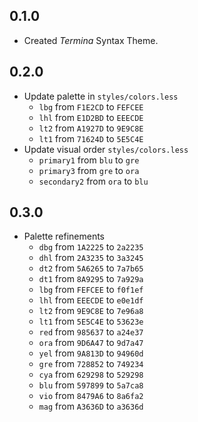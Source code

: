 ## 0.1.0
- Created *Termina* Syntax Theme.

## 0.2.0
- Update palette in `styles/colors.less`
  - `lbg` from `F1E2CD` to `FEFCEE`
  - `lhl` from `E1D2BD` to `EEECDE`
  - `lt2` from `A1927D` to `9E9C8E`
  - `lt1` from `71624D` to `5E5C4E`
- Update visual order `styles/colors.less`
  - `primary1` from `blu` to `gre`
  - `primary3` from `gre` to `ora`
  - `secondary2` from `ora` to `blu`

## 0.3.0
- Palette refinements
    - `dbg` from `1A2225` to `2a2235`
    - `dhl` from `2A3235` to `3a3245`
    - `dt2` from `5A6265` to `7a7b65`
    - `dt1` from `8A9295` to `7a929a`
    - `lbg` from `FEFCEE` to `f0f1ef`
    - `lhl` from `EEECDE` to `e0e1df`
    - `lt2` from `9E9C8E` to `7e96a8`
    - `lt1` from `5E5C4E` to `53623e`
    - `red` from `985637` to `a24e37`
    - `ora` from `9D6A47` to `9d7a47`
    - `yel` from `9A813D` to `94960d`
    - `gre` from `728852` to `749234`
    - `cya` from `629298` to `529298`
    - `blu` from `597899` to `5a7ca8`
    - `vio` from `8479A6` to `8a6fa2`
    - `mag` from `A3636D` to `a3636d`
